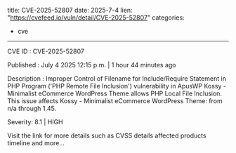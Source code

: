  
title: CVE-2025-52807
date: 2025-7-4
lien: "https://cvefeed.io/vuln/detail/CVE-2025-52807"
categories:
  - cve
---

CVE ID : CVE-2025-52807

Published :  July 4
2025
12:15 p.m. | 1 hour
44 minutes ago

Description : Improper Control of Filename for Include/Require Statement in PHP Program ('PHP Remote File Inclusion') vulnerability in ApusWP Kossy - Minimalist eCommerce WordPress Theme allows PHP Local File Inclusion. This issue affects Kossy - Minimalist eCommerce WordPress Theme: from n/a through 1.45.

Severity: 8.1 | HIGH

Visit the link for more details
such as CVSS details
affected products
timeline
and more...
